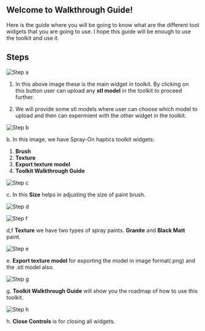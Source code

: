 ## Welcome to Walkthrough Guide!

Here is the guide where you will be going to know what are the different tool widgets that you are going to use. I hope this guide will be enough to use the toolkit and use it.  

## Steps


![Step a](/threeJs/docs/assets/a.jpg)



1. In this above image these is the main widget in toolkit. By clicking on this button user can upload any **stl model** in the toolkit to proceed further. 

2. We will provide some stl models where user can choose which model to upload and then can expermient with the other widget in the toolkit.


![Step b](/threeJs/docs/assets/b.jpg)


b. In this image, we have Spray-On haptics toolkit widgets:

1. **Brush**
2. **Texture**
3. **Export texture model** 
4. **Toolkit Walkthrough Guide** 

![Step c](/threeJs/docs/assets/c.jpg)

c. In this **Size** helps in adjusting the size of paint brush. <!-- A value of 1 is like a pencil and a value of 15 or more is like a spray paint can. -->



![Step d](/threeJs/docs/assets/d.jpg) 

![Step f](/threeJs/docs/assets/f.jpg)



d,f **Texture** we have two types of spray paints. **Granite** and **Black Matt** paint.


![Step e](/threeJs/docs/assets/e.jpg)



e. **Export texture model** for exporting the model in image format(.png) and the .stl model also.


![Step g](/threeJs/docs/assets/g.jpg)


g. **Toolkit Walkthrough Guide** will show you the roadmap of how to use this toolkit.



![Step h](/threeJs/docs/assets/h.jpg)


h. **Close Controls** is for closing all widgets.


<!--Here is the code ofsome basic examples that I created for learning Javascript. JavaScript, are called “dynamically typed”, meaning that there exist data types, but variables are not bound to any of them.]

### Day 1

[Things that I learned today:1. **Relative path:** A relative path needs to be combined with another path in order to access a file. For example, joe/foo is a relative path. Without more information, a program cannot reliably locate the joe/foo directory in the file system. 2. **Absolute path:** An absolute path always contains the root element and the complete directory list required to locate the file. For example, `/home/sally/statusReport` is an absolute path. All of the information needed to locate the file is contained in the path string. For more details see [What is a path?](https://docs.oracle.com/javase/tutorial/essential/io/path.html). ]

```markdown
<html>

<head>

<body>
    <script src="./alert.js">

    </script>
</body>
</head>

</html>
# Header 1
## Header 2
### Header 3

- Bulleted
- List

1. Numbered
2. List

**Bold** and _Italic_ and `Code` text

[Link](url) and ![Image](src)
```
For more details see [Hello World Example](https://javascript.info/hello-world).

-->

